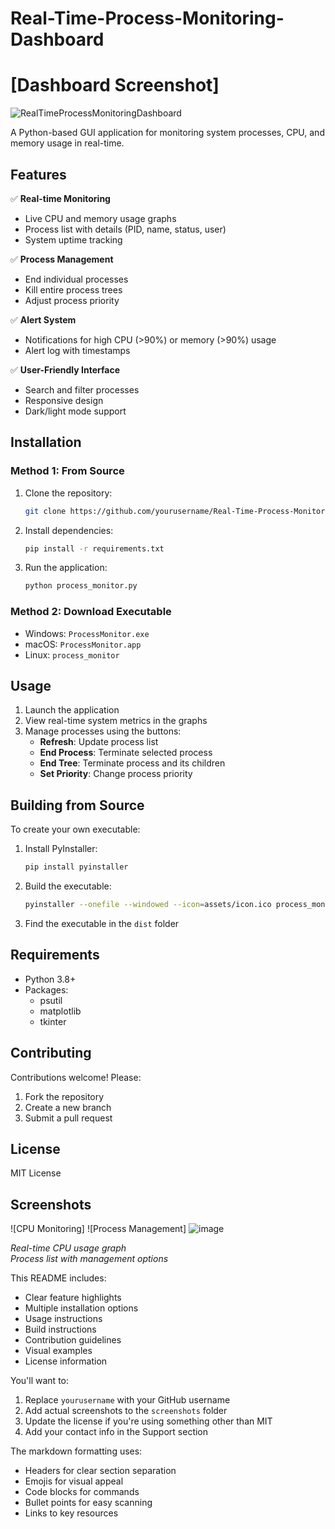 # Real-Time-Process-Monitoring-Dashboard


# [Dashboard Screenshot] 
![RealTimeProcessMonitoringDashboard](https://github.com/user-attachments/assets/524fba09-08e2-4ca4-a1bf-d0cfc64b4085)


A Python-based GUI application for monitoring system processes, CPU, and memory usage in real-time.  

## Features  

✅ **Real-time Monitoring**  
- Live CPU and memory usage graphs  
- Process list with details (PID, name, status, user)  
- System uptime tracking  

✅ **Process Management**  
- End individual processes  
- Kill entire process trees  
- Adjust process priority  

✅ **Alert System**  
- Notifications for high CPU (>90%) or memory (>90%) usage  
- Alert log with timestamps  

✅ **User-Friendly Interface**  
- Search and filter processes  
- Responsive design  
- Dark/light mode support  

## Installation  

### Method 1: From Source  
1. Clone the repository:  
   ```bash
   git clone https://github.com/yourusername/Real-Time-Process-Monitoring-Dashboard.git
   ```
2. Install dependencies:  
   ```bash
   pip install -r requirements.txt
   ```
3. Run the application:  
   ```bash
   python process_monitor.py
   ```

### Method 2: Download Executable  
- Windows: `ProcessMonitor.exe`  
- macOS: `ProcessMonitor.app`  
- Linux: `process_monitor`  

## Usage  

1. Launch the application  
2. View real-time system metrics in the graphs  
3. Manage processes using the buttons:  
   - **Refresh**: Update process list  
   - **End Process**: Terminate selected process  
   - **End Tree**: Terminate process and its children  
   - **Set Priority**: Change process priority  

## Building from Source  

To create your own executable:  

1. Install PyInstaller:  
   ```bash
   pip install pyinstaller
   ```
2. Build the executable:  
   ```bash
   pyinstaller --onefile --windowed --icon=assets/icon.ico process_monitor.py
   ```
3. Find the executable in the `dist` folder  

## Requirements  

- Python 3.8+  
- Packages:  
  - psutil  
  - matplotlib  
  - tkinter  

## Contributing  

Contributions welcome! Please:  
1. Fork the repository  
2. Create a new branch  
3. Submit a pull request  

## License  

MIT License  

## Screenshots  

![CPU Monitoring] ![Process Management] ![image](https://github.com/user-attachments/assets/a7991774-2496-4125-b0d4-25b307ab6142)

*Real-time CPU usage graph*  
*Process list with management options*  


This README includes:  
- Clear feature highlights  
- Multiple installation options  
- Usage instructions  
- Build instructions  
- Contribution guidelines  
- Visual examples  
- License information  

You'll want to:  
1. Replace `yourusername` with your GitHub username  
2. Add actual screenshots to the `screenshots` folder  
3. Update the license if you're using something other than MIT  
4. Add your contact info in the Support section  

The markdown formatting uses:  
- Headers for clear section separation  
- Emojis for visual appeal  
- Code blocks for commands  
- Bullet points for easy scanning  
- Links to key resources
